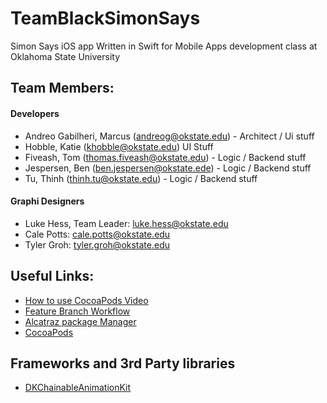 # TeamBlackSimonSays
Simon Says iOS app Written in Swift for Mobile Apps development class at Oklahoma State University 

## Team Members:

#### Developers
* Andreo Gabilheri, Marcus (andreog@okstate.edu) - Architect / Ui stuff
* Hobble, Katie (khobble@okstate.edu) UI Stuff
* Fiveash, Tom (thomas.fiveash@okstate.edu) - Logic / Backend stuff
* Jespersen, Ben (ben.jespersen@okstate.ede) - Logic / Backend stuff
* Tu, Thinh (thinh.tu@okstate.edu) - Logic / Backend stuff

#### Graphi Designers

* Luke Hess, Team Leader: luke.hess@okstate.edu
* Cale Potts: cale.potts@okstate.edu
* Tyler Groh: tyler.groh@okstate.edu

## Useful Links:

* [How to use CocoaPods Video](https://www.youtube.com/watch?v=iEAjvNRdZa0&spfreload=10)
* [Feature Branch Workflow](https://www.atlassian.com/git/tutorials/comparing-workflows/forking-workflow)
* [Alcatraz package Manager](http://alcatraz.io/)
* [CocoaPods](https://cocoapods.org/)

## Frameworks and 3rd Party libraries

* [DKChainableAnimationKit](https://github.com/Draveness/DKChainableAnimationKit/tree/swift-2.0)
